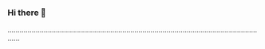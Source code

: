 ### Hi there 👋

..................................................................................................................................